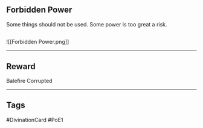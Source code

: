 ## Forbidden Power
Some things should not be used. Some power is too great a risk.
## 
![[Forbidden Power.png]]

---
## Reward
Balefire
Corrupted

---
## Tags
#DivinationCard
#PoE1